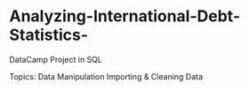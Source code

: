 # Analyzing-International-Debt-Statistics-
DataCamp Project in SQL

Topics:
Data Manipulation
Importing & Cleaning Data


